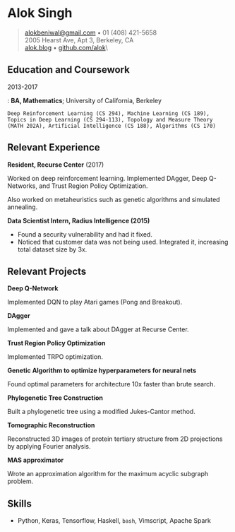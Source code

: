 # Alok Singh

> <alokbeniwal@gmail.com> • 01 (408) 421-5658\
> 2005 Hearst Ave, Apt 3, Berkeley, CA\
> [alok.blog](http://www.alok.blog/) •
> [github.com/alok](https://www.github.com/alok/)\

## Education and Coursework

2013-2017

:   **BA, Mathematics**; University of California, Berkeley

    Deep Reinforcement Learning (CS 294), Machine Learning (CS 189),
    Topics in Deep Learning (CS 294-113), Topology and Measure Theory
    (MATH 202A), Artificial Intelligence (CS 188), Algorithms (CS 170)

## Relevant Experience

**Resident, Recurse Center** (2017)

Worked on deep reinforcement learning. Implemented DAgger, Deep
Q-Networks, and Trust Region Policy Optimization.

Also worked on metaheuristics such as genetic algorithms and simulated
annealing.

**Data Scientist Intern, Radius Intelligence (2015)**

-   Found a security vulnerability and had it fixed.
-   Noticed that customer data was not being used. Integrated it,
    increasing total dataset size by 3x.

## Relevant Projects

**Deep Q-Network**

Implemented DQN to play Atari games (Pong and Breakout).

**DAgger**

Implemented and gave a talk about DAgger at Recurse Center.

**Trust Region Policy Optimization**

Implemented TRPO optimization.

**Genetic Algorithm to optimize hyperparameters for neural nets**

Found optimal parameters for architecture 10x faster than brute search.

**Phylogenetic Tree Construction**

Built a phylogenetic tree using a modified Jukes-Cantor method.

**Tomographic Reconstruction**

Reconstructed 3D images of protein tertiary structure from 2D
projections by applying Fourier analysis.

**MAS approximator**

Wrote an approximation algorithm for the maximum acyclic subgraph
problem.

## Skills

-   Python, Keras, Tensorflow, Haskell, `bash`, Vimscript, Apache Spark
